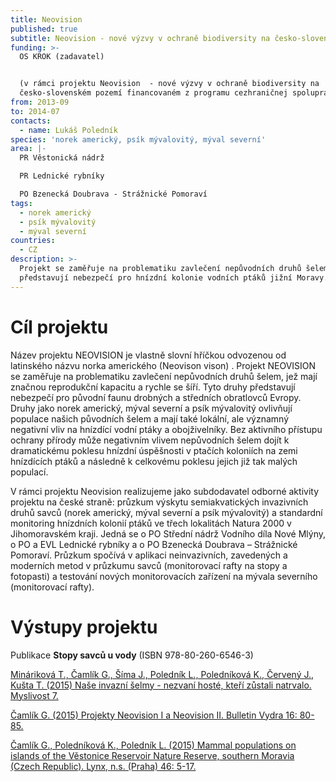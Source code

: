 ```yaml
---
title: Neovision
published: true
subtitle: Neovision - nové výzvy v ochraně biodiversity na česko-slovenském pomezí
funding: >-
  OS KROK (zadavatel)


  (v rámci projektu Neovision  - nové výzvy v ochraně biodiversity na
  česko-slovenském pozemí financovaném z programu cezhraničnej spolupráce SR-ČR)
from: 2013-09
to: 2014-07
contacts:
  - name: Lukáš Poledník
species: 'norek americký, psík mývalovitý, mýval severní'
area: |-
  PR Věstonická nádrž

  PR Lednické rybníky

  PO Bzenecká Doubrava - Strážnické Pomoraví
tags:
  - norek americký
  - psík mývalovitý
  - mýval severní
countries:
  - CZ
description: >-
  Projekt se zaměřuje na problematiku zavlečení nepůvodních druhů šelem, které
  představují nebezpečí pro hnízdní kolonie vodních ptáků jižní Moravy.
---
```

# Cíl projektu

Název projektu NEOVISION je vlastně slovní hříčkou odvozenou od latinského názvu norka amerického (Neovison vison). Projekt NEOVISION se zaměřuje na problematiku zavlečení nepůvodních druhů šelem, jež mají značnou reprodukční kapacitu a rychle se šíří. Tyto druhy představují nebezpečí pro původní faunu drobných a středních obratlovců Evropy. Druhy jako norek americký, mýval severní a psík mývalovitý ovlivňují populace našich původních šelem a mají také lokální, ale významný negativní vliv na hnízdící vodní ptáky a obojživelníky. Bez aktivního přístupu ochrany přírody může negativním vlivem nepůvodních šelem dojít k dramatickému poklesu hnízdní úspěšnosti v ptačích koloniích na zemi hnízdících ptáků a následně k celkovému poklesu jejich již tak malých populací.

V rámci projektu Neovision realizujeme jako subdodavatel odborné aktivity projektu na české straně: průzkum výskytu semiakvatických invazivních druhů savců (norek americký, mýval severní a psík mývalovitý) a standardní monitoring hnízdních kolonií ptáků ve třech lokalitách Natura 2000 v Jihomoravském kraji. Jedná se o PO Střední nádrž Vodního díla Nové Mlýny, o PO a EVL Lednické rybníky a o PO Bzenecká Doubrava – Strážnické Pomoraví. Průzkum spočívá v aplikaci neinvazivních, zavedených a moderních metod v průzkumu savců (monitorovací rafty na stopy a fotopasti) a testování nových monitorovacích zařízení na mývala severního (monitorovací rafty).

# Výstupy projektu

Publikace **Stopy savců u vody** (ISBN 978-80-260-6546-3)

[Mináriková T., Čamlík G., Šíma J., Poledník L., Poledníková K., Červený J., Kušta T. (2015) Naše invazní šelmy - nezvaní hosté, kteří zůstali natrvalo. Myslivost 7.](/media/036_038_Mysl07.pdf)

[Čamlík G. (2015) Projekty Neovision I a Neovision II. Bulletin Vydra 16: 80-85.](https://www.vydryonline.cz/media/9_Camlik_80_85.pdf)

[Čamlík G., Poledníková K., Poledník L. (2015) Mammal populations on islands of the Věstonice Reservoir Nature Reserve, southern Moravia (Czech Republic). Lynx, n.s. (Praha) 46: 5-17.](/media/005_017_Camlik.pdf)
